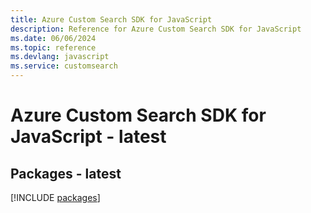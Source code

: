 ```yaml
---
title: Azure Custom Search SDK for JavaScript
description: Reference for Azure Custom Search SDK for JavaScript
ms.date: 06/06/2024
ms.topic: reference
ms.devlang: javascript
ms.service: customsearch
---
```

# Azure Custom Search SDK for JavaScript - latest
## Packages - latest
[!INCLUDE [packages](custom-search-index.md)]